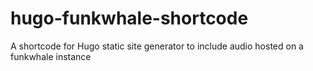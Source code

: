 # hugo-funkwhale-shortcode

A shortcode for Hugo static site generator to include audio hosted on a funkwhale instance